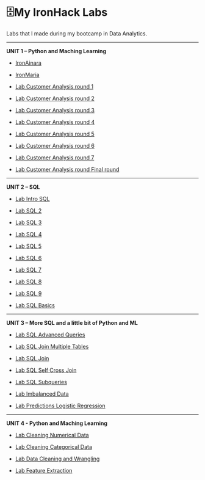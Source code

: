 # 🗄️My IronHack Labs
Labs that I made during my bootcamp in Data Analytics.

***
**UNIT 1 – Python and Maching Learning**

- [IronAinara](https://github.com/ainaraguerraf/Ironhack_labs/tree/main/UNIT%201%20-%20PYTHON%20%26%20ML/IronAinara)

- [IronMaria](https://github.com/ainaraguerraf/Ironhack_labs/tree/main/UNIT%201%20-%20PYTHON%20%26%20ML/IronMaria)

- [Lab Customer Analysis round 1](https://github.com/ainaraguerraf/Ironhack_labs/tree/main/UNIT%201%20-%20PYTHON%20%26%20ML/Case_Study-/csv_files)

- [Lab Customer Analysis round 2](https://github.com/ainaraguerraf/Ironhack_labs/tree/main/UNIT%201%20-%20PYTHON%20%26%20ML/case-study-round2)

- [Lab Customer Analysis round 3](https://github.com/ainaraguerraf/Ironhack_labs/tree/main/UNIT%201%20-%20PYTHON%20%26%20ML/lab-customer-analysis-round-3)

- [Lab Customer Analysis round 4](https://github.com/ainaraguerraf/Ironhack_labs/tree/main/UNIT%201%20-%20PYTHON%20%26%20ML/lab-customer-analysis-round-4)

- [Lab Customer Analysis round 5](https://github.com/ainaraguerraf/Ironhack_labs/tree/main/UNIT%201%20-%20PYTHON%20%26%20ML/-lab-customer-analysis-round-5)

- [Lab Customer Analysis round 6](https://github.com/ainaraguerraf/Ironhack_labs/tree/main/UNIT%201%20-%20PYTHON%20%26%20ML/lab-customer-analysis-round-6)

- [Lab Customer Analysis round 7](https://github.com/ainaraguerraf/Ironhack_labs/tree/main/UNIT%201%20-%20PYTHON%20%26%20ML/lab-customer-analysis-round-7)

- [Lab Customer Analysis round Final round](https://github.com/ainaraguerraf/Ironhack_labs/tree/main/UNIT%201%20-%20PYTHON%20%26%20ML/lab-customer-analysis-final-round)

***
**UNIT 2 – SQL**

- [Lab Intro SQL](https://github.com/ainaraguerraf/Ironhack_labs/tree/main/UNIT%202%20-%20SQL/lab-intro-sql)

- [Lab SQL 2](https://github.com/ainaraguerraf/Ironhack_labs/tree/main/UNIT%202%20-%20SQL/lab-sql-2)

- [Lab SQL 3](https://github.com/ainaraguerraf/Ironhack_labs/tree/main/UNIT%202%20-%20SQL/lab-sql-3)

- [Lab SQL 4](https://github.com/ainaraguerraf/Ironhack_labs/tree/main/UNIT%202%20-%20SQL/lab-sql-4)

- [Lab SQL 5](https://github.com/ainaraguerraf/Ironhack_labs/tree/main/UNIT%202%20-%20SQL/lab-sql-5)

- [Lab SQL 6](https://github.com/ainaraguerraf/Ironhack_labs/tree/main/UNIT%202%20-%20SQL/lab-sql-6)

- [Lab SQL 7](https://github.com/ainaraguerraf/Ironhack_labs/tree/main/UNIT%202%20-%20SQL/lab-sql-7)

- [Lab SQL 8](https://github.com/ainaraguerraf/Ironhack_labs/tree/main/UNIT%202%20-%20SQL/lab-sql-8) 

- [Lab SQL 9](https://github.com/ainaraguerraf/Ironhack_labs/tree/main/UNIT%202%20-%20SQL/lab-sql-9)

- [Lab SQL Basics](https://github.com/ainaraguerraf/Ironhack_labs/tree/main/UNIT%202%20-%20SQL/lab-sql-basics/files_for_lab)

***

**UNIT 3 – More SQL and a little bit of Python and ML**

- [Lab SQL Advanced Queries](https://github.com/ainaraguerraf/Ironhack_labs/tree/main/UNIT%203%20-%20SQL%20%26%20ML/lab-sql-advanced-queries)

- [Lab SQL Join Multiple Tables](https://github.com/ainaraguerraf/Ironhack_labs/tree/main/UNIT%203%20-%20SQL%20%26%20ML/lab-sql-join-multiple-tables)

- [Lab SQL Join](https://github.com/ainaraguerraf/Ironhack_labs/tree/main/UNIT%203%20-%20SQL%20%26%20ML/lab-sql-join)

- [Lab SQL Self Cross Join](https://github.com/ainaraguerraf/Ironhack_labs/tree/main/UNIT%203%20-%20SQL%20%26%20ML/lab-sql-self-cross-join)

- [Lab SQL Subqueries](https://github.com/ainaraguerraf/Ironhack_labs/tree/main/UNIT%203%20-%20SQL%20%26%20ML/lab-sql-subqueries)

- [Lab Imbalanced Data](https://github.com/ainaraguerraf/Ironhack_labs/tree/main/UNIT%203%20-%20SQL%20%26%20ML/lab-imbalanced-data)

- [Lab Predictions Logistic Regression](https://github.com/ainaraguerraf/Ironhack_labs/tree/main/UNIT%203%20-%20SQL%20%26%20ML/lab-predictions-logistic-regression)

***
**UNIT 4 - Python and Maching Learning**

- [Lab Cleaning Numerical Data](https://github.com/ainaraguerraf/Ironhack_labs/tree/main/UNIT%204%20-%20PYTHON%20%26%20ML/lab-cleaning-numerical-data)

- [Lab Cleaning Categorical Data](https://github.com/ainaraguerraf/Ironhack_labs/tree/main/UNIT%204%20-%20PYTHON%20%26%20ML/lab-cleaning-categorical-data)

- [Lab Data Cleaning and Wrangling](https://github.com/ainaraguerraf/Ironhack_labs/tree/main/UNIT%204%20-%20PYTHON%20%26%20ML/lab-data-cleaning-and-wrangling)

- [Lab Feature Extraction](https://github.com/ainaraguerraf/Ironhack_labs/tree/main/UNIT%204%20-%20PYTHON%20%26%20ML/lab-feature-extraction)
